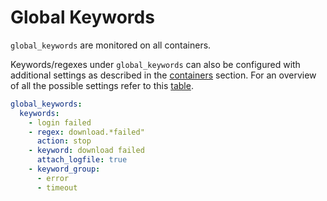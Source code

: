 
# Global Keywords

`global_keywords` are monitored on all containers. 

Keywords/regexes under `global_keywords` can also be configured with additional settings as described in the [containers](#-containers) section. For an overview of all the possible settings refer to this [table](#-settings-overview--hierarchy-explained).
 

```yaml
global_keywords:              
  keywords:
    - login failed
    - regex: download.*failed" 
      action: stop
    - keyword: download failed
      attach_logfile: true
    - keyword_group:
      - error
      - timeout
      
```
